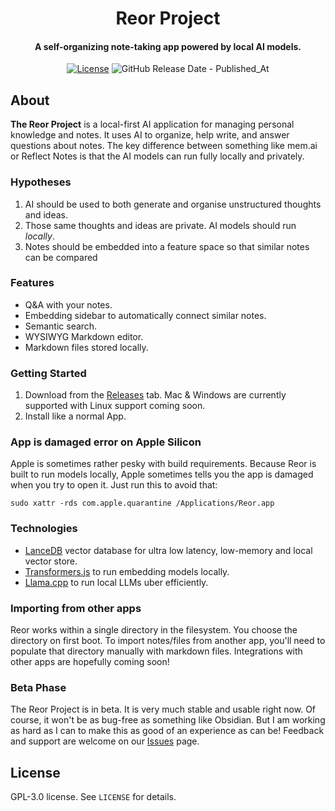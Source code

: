 <h1 align="center">Reor Project</h1>
<!-- <p align="center">
    <img src="logo_or_graphic_representation.png" alt="Reor Logo">
</p> -->

<h4 align="center">
   A self-organizing note-taking app powered by local AI models.
</h4>

<p align="center">
    <a href="LICENSE"><img alt="License" src="https://img.shields.io/badge/license-GPLv3-blue.svg"></a>
<img alt="GitHub Release Date - Published_At" src="https://img.shields.io/github/release-date/reorproject/reor">
</p>

## About
**The Reor Project** is a local-first AI application for managing personal knowledge and notes. It uses AI to organize, help write, and answer questions about notes. The key difference between something like mem.ai or Reflect Notes is that the AI models can run fully locally and privately.

### Hypotheses
1. AI should be used to both generate and organise unstructured thoughts and ideas.
2. Those same thoughts and ideas are private. AI models should run _locally_.
3. Notes should be embedded into a feature space so that similar notes can be compared

### Features
- Q&A with your notes.
- Embedding sidebar to automatically connect similar notes.
- Semantic search.
- WYSIWYG Markdown editor.
- Markdown files stored locally.


### Getting Started
1. Download from the [Releases](https://github.com/reorproject/reor/releases) tab. Mac & Windows are currently supported with Linux support coming soon.
2. Install like a normal App.

### App is damaged error on Apple Silicon
Apple is sometimes rather pesky with build requirements. Because Reor is built to run models locally, Apple sometimes tells you the app is damaged when you try to open it. Just run this to avoid that:
```
sudo xattr -rds com.apple.quarantine /Applications/Reor.app
```

### Technologies
- [LanceDB](https://github.com/lancedb/lancedb) vector database for ultra low latency, low-memory and local vector store.
- [Transformers.js](https://github.com/xenova/transformers.js) to run embedding models locally.
- [Llama.cpp](https://github.com/ggerganov/llama.cpp) to run local LLMs uber efficiently.

### Importing from other apps
Reor works within a single directory in the filesystem. You choose the directory on first boot.
To import notes/files from another app, you'll need to populate that directory manually with markdown files. Integrations with other apps are hopefully coming soon!


### Beta Phase
The Reor Project is in beta. It is very much stable and usable right now. Of course, it won't be as bug-free as something like Obsidian. But I am working as hard as I can to make this as good of an experience as can be! Feedback and support are welcome on our [Issues](https://github.com/reor-project/issues) page.

## License
GPL-3.0 license. See `LICENSE` for details.
